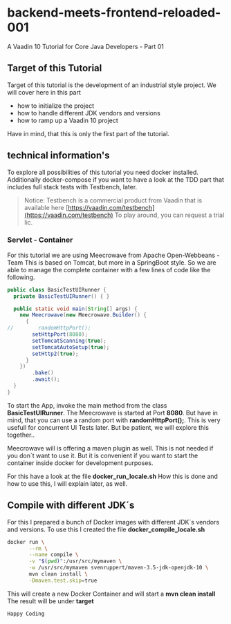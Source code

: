 # backend-meets-frontend-reloaded-001
A Vaadin 10 Tutorial for Core Java Developers - Part 01

## Target of this Tutorial
Target of this tutorial is the development of an industrial style project.
We will cover here in this part
* how to initialize the project
* how to handle different JDK vendors and versions
* how to ramp up a Vaadin 10 project

Have in mind, that this is only the first part of the tutorial.

## technical information's
To explore all possibilities of this tutorial you need docker installed.
Additionally docker-compose if you want to have a look at the TDD part
that includes full stack tests with Testbench, later.
>Notice: Testbench is a commercial product from Vaadin 
>that is available here [https://vaadin.com/testbench](https://vaadin.com/testbench)
>To play around, you can request a trial lic.

### Servlet - Container
For this tutorial we are using Meecrowave from Apache Open-Webbeans - Team
This is based on Tomcat, but more in a SpringBoot style.
So we are able to manage the complete container with a few lines of code like the following.

```java
public class BasicTestUIRunner {
  private BasicTestUIRunner() { }

  public static void main(String[] args) {
    new Meecrowave(new Meecrowave.Builder() {
      {
//        randomHttpPort();
        setHttpPort(8080);
        setTomcatScanning(true);
        setTomcatAutoSetup(true);
        setHttp2(true);
      }
    })
        .bake()
        .await();
  }
}
``` 

To start the App, invoke the main method from the class **BasicTestUIRunner**.
The Meecrowave is started at Port **8080**. But have in mind, that you can use a random port 
with **randomHttpPort();**. This is very usefull for concurrent UI Tests later.
But be patient, we will explore this together..  

Meecrowave will is offering a maven plugin as well.
This is not needed if you don´t want to use it. But it is convenient if
you want to start the container inside docker for development purposes.

For this have a look at the file **docker_run_locale.sh** 
How this is done and how to use this, I will explain later, as well.


## Compile with different JDK´s
For this I prepared a bunch of Docker images with different JDK´s vendors and versions.
To use this I created the file **docker_compile_locale.sh**

```bash
docker run \
       --rm \
       --name compile \
       -v "$(pwd)":/usr/src/mymaven \
       -w /usr/src/mymaven svenruppert/maven-3.5-jdk-openjdk-10 \
       mvn clean install \
       -Dmaven.test.skip=true
```

This will create a new Docker Container and will start a **mvn clean install**
The result will be under **target**

```Happy Coding ```